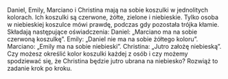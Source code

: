 Daniel, Emily, Marciano i Christina mają na sobie koszulki w jednolitych kolorach. Ich koszulki są czerwone, żółte, zielone i niebieskie. Tylko osoba w niebieskiej koszulce mówi prawdę, podczas gdy pozostała trójka kłamie. Składają następujące oświadczenia: Daniel: „Marciano ma na sobie czerwoną koszulkę”. Emily: „Daniel nie ma na sobie żółtego koloru”. Marciano: „Emily ma na sobie niebieski”. Christina: „Jutro założę niebieską”. Czy możesz określić kolor koszulki każdej z osób i czy możemy spodziewać się, że Christina będzie jutro ubrana na niebiesko? Rozwiąż to zadanie krok po kroku.
